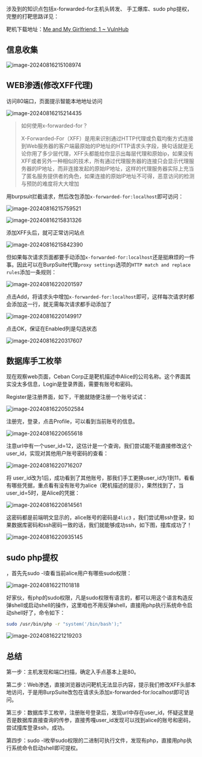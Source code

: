 涉及到的知识点包括x-forwarded-for主机头转发、 手工爆库、sudo php提权，完整的打靶思路详见：



靶机下载地址：[Me and My Girlfriend: 1 ~ VulnHub](https://www.vulnhub.com/entry/me-and-my-girlfriend-1,409/)

## 信息收集

![image-20240816215108974](./imgs/image-20240816215108974.png)

## WEB渗透(修改XFF代理)

访问80端口，页面提示智能本地地址访问

![image-20240816215214435](./imgs/image-20240816215214435.png)

> 如何使用x-forwarded-for？
>
> ​	X-Forwarded-For（XFF）是用来识别通过HTTP代理或负载均衡方式连接到Web服务器的客户端最原始的IP地址的HTTP请求头字段，换句话就是无论你用了多少层代理，XFF头都能给你显示出每层代理和原始ip，如果没有XFF或者另外一种相似的技术，所有通过代理服务器的连接只会显示代理服务器的IP地址，而非连接发起的原始IP地址，这样的代理服务器实际上充当了匿名服务提供者的角色，如果连接的原始IP地址不可得，恶意访问的检测与预防的难度将大大增加
> 

用burpsuit拦截请求，然后改包添加`x-forwarded-for:localhost`即可访问：

![image-20240816215759521](./imgs/image-20240816215759521.png)

![image-20240816215831326](./imgs/image-20240816215831326.png)

添加XFF头后，就可正常访问站点

![image-20240816215842390](./imgs/image-20240816215842390.png)

但如果每次请求页面都要手动添加`x-forwarded-for:localhost`还是挺麻烦的一件事。因此可以在BurpSuite代理`proxy settings`选项的`HTTP match and replace rules`添加一条规则：

![image-20240816220201597](./imgs/image-20240816220201597.png)

点击Add，将请求头中增加`x-forwarded-for:localhost`即可，这样每次请求时都会添加这一行，就无需每次请求都手动添加了

![image-20240816220149917](./imgs/image-20240816220149917.png)

点击OK，保证在Enabled列是勾选状态

![image-20240816220317607](./imgs/image-20240816220317607.png)

## 数据库手工枚举

现在观察web页面，Ceban Corp正是靶机描述中Alice的公司名称。这个界面其实没太多信息，Login是登录界面，需要有账号和密码。

Register是注册界面，如下，干脆就随便注册一个账号试试：

![image-20240816220502584](./imgs/image-20240816220502584.png)

注册完，登录，点击Profile，可以看到当前账号的信息。

![image-20240816220655618](./imgs/image-20240816220655618.png)

注意url中有一个user_id=12，这估计是一个查询，我们尝试能不能直接修改这个user_id，实现对其他用户账号密码的查看：

![image-20240816220716207](./imgs/image-20240816220716207.png)

将 user_id改为1后，成功看到了其他账号，那我们手工更换user_id为1到11，看看有哪些凭据，重点看有没有账号为alice（靶机描述的提示），果然找到了，当user_id=5时，是Alice的凭据：

![image-20240816220814561](./imgs/image-20240816220814561.png)

这密码都是前端明文显示的，alice账号的密码是`4lic3` ，我们尝试用ssh登录，如果数据库密码和ssh密码一致的话，我们就能够成功ssh，如下图，撞库成功了！

![image-20240816220935145](./imgs/image-20240816220935145.png)

## sudo php提权

，首先先sudo -l查看当前alice用户有哪些sudo权限：

![image-20240816221101818](./imgs/image-20240816221101818.png)

好家伙，有php的sudo权限，凡是sudo权限有语言的，都可以用这个语言构造反弹shell或启动shell的操作，这里咱也不用反弹shell，直接用php执行系统命令启动shell好了，命令如下：

```BASH
sudo /usr/bin/php -r "system('/bin/bash');"
```



![image-20240816221219203](./imgs/image-20240816221219203.png)

## 总结

第一步：主机发现和端口扫描，确定入手点基本上是80。

第二步：Web渗透，直接浏览器访问靶机无法显示内容，提示我们修改XFF头部本地访问，于是用BurpSuite改包在请求头添加x-forwarded-for:localhost即可访问。

第三步：数据库手工枚举，注册账号登录后，发现url中存在user_id，怀疑这里是否是数据库直接查询的传参，直接秀嘎user_id发现可以找到alice的账号和密码，尝试撞库登录ssh，成功。

第四步：sudo -l枚举sudo权限的二进制可执行文件，发现有php，直接用php执行系统命令启动shell即可提权。

